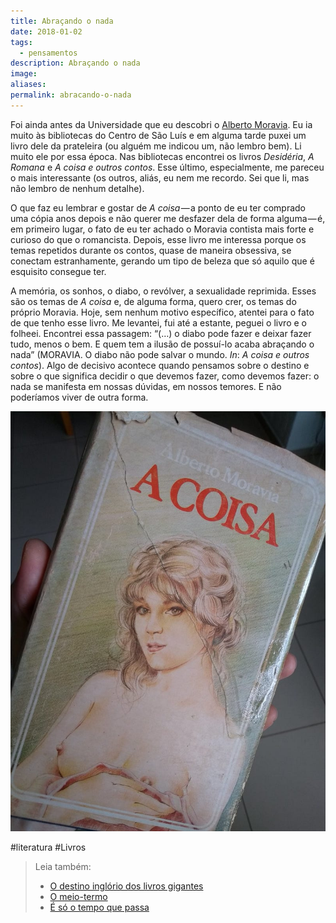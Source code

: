 ```yaml
---
title: Abraçando o nada
date: 2018-01-02
tags:
  - pensamentos
description: Abraçando o nada
image: 
aliases:
permalink: abracando-o-nada
---
```

Foi ainda antes da Universidade que eu descobri o [Alberto Moravia](https://g.co/kgs/d8bBFT). Eu ia muito às bibliotecas do Centro de São Luís e em alguma tarde puxei um livro dele da prateleira (ou alguém me indicou um, não lembro bem). Li muito ele por essa época. Nas bibliotecas encontrei os livros _Desidéria_, _A Romana_ e _A coisa e outros contos_. Esse último, especialmente, me pareceu o mais interessante (os outros, aliás, eu nem me recordo. Sei que li, mas não lembro de nenhum detalhe).

O que faz eu lembrar e gostar de _A coisa_ — a ponto de eu ter comprado uma cópia anos depois e não querer me desfazer dela de forma alguma — é, em primeiro lugar, o fato de eu ter achado o Moravia contista mais forte e curioso do que o romancista. Depois, esse livro me interessa porque os temas repetidos durante os contos, quase de maneira obsessiva, se conectam estranhamente, gerando um tipo de beleza que só aquilo que é esquisito consegue ter.

A memória, os sonhos, o diabo, o revólver, a sexualidade reprimida. Esses são os temas de _A coisa_ e, de alguma forma, quero crer, os temas do próprio Moravia. Hoje, sem nenhum motivo específico, atentei para o fato de que tenho esse livro. Me levantei, fui até a estante, peguei o livro e o folheei. Encontrei essa passagem: “(…) o diabo pode fazer e deixar fazer tudo, menos o bem. E quem tem a ilusão de possuí-lo acaba abraçando o nada” (MORAVIA. O diabo não pode salvar o mundo. _In_: _A coisa e outros contos_). Algo de decisivo acontece quando pensamos sobre o destino e sobre o que significa decidir o que devemos fazer, como devemos fazer: o nada se manifesta em nossas dúvidas, em nossos temores. E não poderíamos viver de outra forma.

<img src="/assets/img/abraçando-o nada-medium.jpg">

#literatura #Livros 

> Leia também:
> - <a href="/o-destino-inglorio-dos-livros-gigantes">O destino inglório dos livros gigantes</a>
> - <a href="/o-meio-termo">O meio-termo</a>
> - <a href="/e-so-o-tempo-que-passa">É só o tempo que passa</a>
